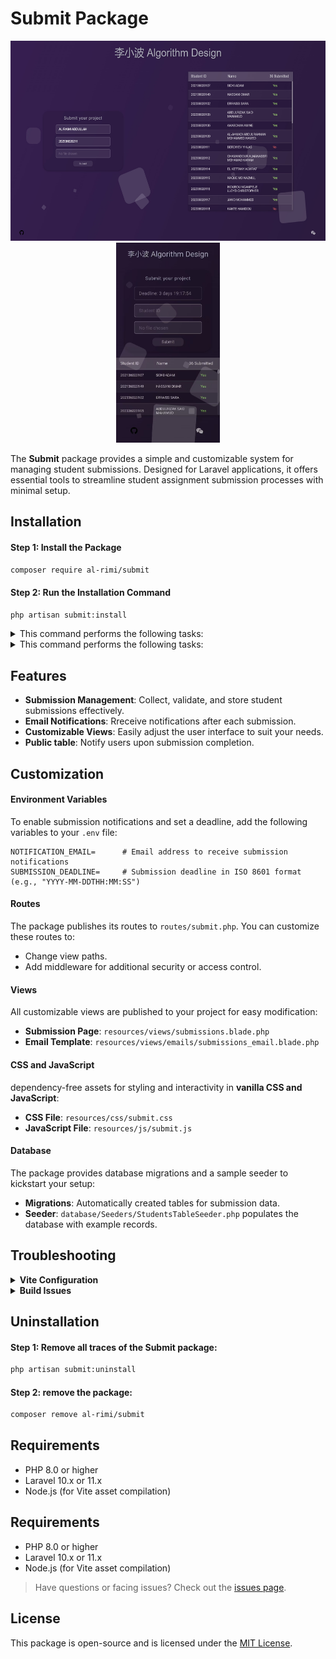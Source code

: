 # **Submit Package**

<p align="center">
    <img src="screenshots/screenshot-pc.jpg" alt="Screenshot PC" height="320px">
    <img src="screenshots/screenshot-phone.jpg" alt="Screenshot Phone" height="320px">
</p>

The **Submit** package provides a simple and customizable system for managing student submissions. Designed for Laravel applications, it offers essential tools to streamline student assignment submission processes with minimal setup.

## **Installation**

#### Step 1: Install the Package
```bash
composer require al-rimi/submit
```

#### Step 2: Run the Installation Command
```bash
php artisan submit:install
```
<details>
<summary>This command performs the following tasks:</summary>


  1. Publishes assets, views, and configuration files.
  2. Installs necessary Node.js dependencies.
  3. Updates the `vite.config.js` file with Submit assets (`submit.css` and `submit.js`).
  4. Builds assets using `npm run build`.
  5. Runs database migrations.
  6. Seeds the database with example data.

</details>
<details>
<summary>This command performs the following tasks:</summary>


  1. Publishes assets, views, and configuration files.
  2. Installs necessary Node.js dependencies.
  3. Updates the `vite.config.js` file with Submit assets (`submit.css` and `submit.js`).
  4. Builds assets using `npm run build`.
  5. Runs database migrations.
  6. Seeds the database with example data.

</details>

## **Features**
- **Submission Management**: Collect, validate, and store student submissions effectively.
- **Email Notifications**: Rreceive notifications after each submission.
- **Customizable Views**: Easily adjust the user interface to suit your needs.
- **Public table**: Notify users upon submission completion.

## **Customization**  

#### **Environment Variables**  
To enable submission notifications and set a deadline, add the following variables to your `.env` file:  
```env  
NOTIFICATION_EMAIL=      # Email address to receive submission notifications  
SUBMISSION_DEADLINE=     # Submission deadline in ISO 8601 format (e.g., "YYYY-MM-DDTHH:MM:SS")  
```  

#### **Routes**  
The package publishes its routes to `routes/submit.php`. You can customize these routes to:  
- Change view paths.  
- Add middleware for additional security or access control.  

#### **Views**  
All customizable views are published to your project for easy modification:  
- **Submission Page**: `resources/views/submissions.blade.php`  
- **Email Template**: `resources/views/emails/submissions_email.blade.php`  

#### **CSS and JavaScript**  
dependency-free assets for styling and interactivity in **vanilla CSS and JavaScript**:  
- **CSS File**: `resources/css/submit.css`  
- **JavaScript File**: `resources/js/submit.js`  

#### **Database**  
The package provides database migrations and a sample seeder to kickstart your setup:  
- **Migrations**: Automatically created tables for submission data.  
- **Seeder**: `database/Seeders/StudentsTableSeeder.php` populates the database with example records.  


## **Troubleshooting**

<details>
<summary><strong>Vite Configuration</strong></summary>
<details>
<summary><strong>Vite Configuration</strong></summary>
The package automatically adds `resources/css/submit.css` and `resources/js/submit.js` to `vite.config.js`. If this step fails, manually update your `vite.config.js` file:

    export default defineConfig({
        input: [
            'resources/css/app.css',
            'resources/js/app.js',
            'resources/css/submit.css',
            'resources/js/submit.js'
        ],
        // other Vite configuration
    });

</details>

    export default defineConfig({
        input: [
            'resources/css/app.css',
            'resources/js/app.js',
            'resources/css/submit.css',
            'resources/js/submit.js'
        ],
        // other Vite configuration
    });

</details>

<details>
<summary><strong>Build Issues</strong></summary>
<details>
<summary><strong>Build Issues</strong></summary>
If you encounter build issues, ensure Node.js and npm are properly installed. Then rerun:

    npm install
    npm run build
</details>

    npm install
    npm run build
</details>

## **Uninstallation**

#### Step 1: Remove all traces of the Submit package:
```bash
php artisan submit:uninstall
```
#### Step 2: remove the package:
```bash
composer remove al-rimi/submit
```

## **Requirements**
- PHP 8.0 or higher  
- Laravel 10.x or 11.x  
- Node.js (for Vite asset compilation)  

## **Requirements**
- PHP 8.0 or higher  
- Laravel 10.x or 11.x  
- Node.js (for Vite asset compilation)  

> Have questions or facing issues? Check out the [issues page](https://github.com/Al-rimi/submit-pak/issues).  

## **License**
This package is open-source and is licensed under the [MIT License](LICENSE).  

